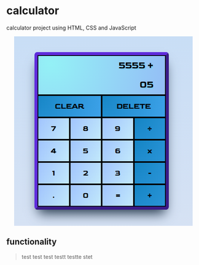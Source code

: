 # calculator

calculator project using HTML, CSS and JavaScript

<p align="center">
<img align="center" src="https://github.com/MC-GH/calculator/blob/main/img/PreviewImage.PNG" alt="PreviewImage">
</p>

## functionality

> test
> test test
> testt testte stet
